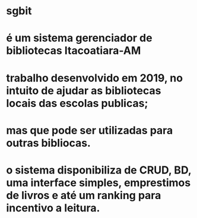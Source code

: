 # sgbit
# é um sistema gerenciador de bibliotecas Itacoatiara-AM
# trabalho desenvolvido em 2019, no intuito de ajudar as bibliotecas locais das escolas publicas;
# mas que pode ser utilizadas para outras bibliocas.
# o sistema disponibiliza de CRUD, BD, uma interface simples, emprestimos de livros e até um ranking para incentivo a leitura.
